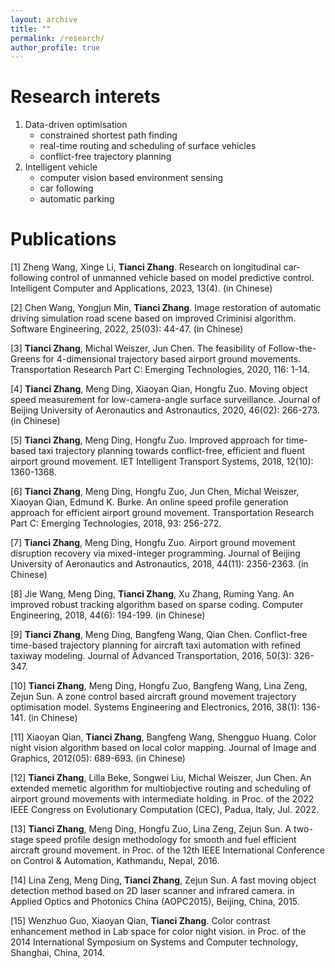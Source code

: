 ```yaml
---
layout: archive
title: ""
permalink: /research/
author_profile: true
---
```



# Research interets

1. Data-driven optimisation
   - constrained shortest path finding 
   - real-time routing and scheduling of surface vehicles
   - conflict-free trajectory planning 
2. Intelligent vehicle
   - computer vision based environment sensing
   - car following
   - automatic parking

# Publications

[1] Zheng Wang, Xinge Li, **Tianci Zhang**. Research on longitudinal car-following control of unmanned vehicle based on model predictive control. Intelligent Computer and Applications, 2023, 13(4). (in Chinese)

[2] Chen Wang, Yongjun Min, **Tianci Zhang**. Image restoration of automatic driving simulation road scene based on improved Criminisi algorithm. Software Engineering, 2022, 25(03): 44-47. (in Chinese)

[3] **Tianci Zhang**, Michal Weiszer, Jun Chen. The feasibility of Follow-the-Greens for 4-dimensional trajectory based airport ground movements. Transportation Research Part C: Emerging Technologies, 2020, 116: 1-14.

[4] **Tianci Zhang**, Meng Ding, Xiaoyan Qian, Hongfu Zuo. Moving object speed measurement for low-camera-angle surface surveillance. Journal of Beijing University of Aeronautics and Astronautics, 2020, 46(02): 266-273. (in Chinese)

[5] **Tianci Zhang**, Meng Ding, Hongfu Zuo. Improved approach for time-based taxi trajectory planning towards conflict-free, efficient and fluent airport ground movement. IET Intelligent Transport Systems, 2018, 12(10): 1360-1368. 

[6] **Tianci Zhang**, Meng Ding, Hongfu Zuo, Jun Chen, Michal Weiszer, Xiaoyan Qian, Edmund K. Burke. An online speed profile generation approach for efficient airport ground movement. Transportation Research Part C: Emerging Technologies, 2018, 93: 256-272. 

[7] **Tianci Zhang**, Meng Ding, Hongfu Zuo. Airport ground movement disruption recovery via mixed-integer programming. Journal of Beijing University of Aeronautics and Astronautics, 2018, 44(11): 2356-2363. (in Chinese)

[8] Jie Wang, Meng Ding, **Tianci Zhang**, Xu Zhang, Ruming Yang. An improved robust tracking algorithm based on sparse coding. Computer Engineering, 2018, 44(6): 194-199. (in Chinese)

[9] **Tianci Zhang**, Meng Ding, Bangfeng Wang, Qian Chen. Conflict-free time-based trajectory planning for aircraft taxi automation with refined taxiway modeling. Journal of Advanced Transportation, 2016, 50(3): 326-347.

[10] **Tianci Zhang**, Meng Ding, Hongfu Zuo, Bangfeng Wang, Lina Zeng, Zejun Sun. A zone control based aircraft ground movement trajectory optimisation model. Systems Engineering and Electronics, 2016, 38(1): 136-141. (in Chinese)

[11] Xiaoyan Qian, **Tianci Zhang**, Bangfeng Wang, Shengguo Huang. Color night vision algorithm based on local color mapping. Journal of Image and Graphics, 2012(05): 689-693. (in Chinese)

[12] **Tianci Zhang**, Lilla Beke, Songwei Liu, Michal Weiszer, Jun Chen. An extended memetic algorithm for multiobjective routing and scheduling of airport ground movements with intermediate holding. in Proc. of the 2022 IEEE Congress on Evolutionary Computation (CEC), Padua, Italy, Jul. 2022. 

[13] **Tianci Zhang**, Meng Ding, Hongfu Zuo, Lina Zeng, Zejun Sun. A two-stage speed profile design methodology for smooth and fuel efficient aircraft ground movement. in Proc. of the 12th IEEE International Conference on Control & Automation, Kathmandu, Nepal, 2016. 

[14] Lina Zeng, Meng Ding, **Tianci Zhang**, Zejun Sun. A fast moving object detection method based on 2D laser scanner and infrared camera. in Applied Optics and Photonics China (AOPC2015), Beijing, China, 2015.

[15] Wenzhuo Guo, Xiaoyan Qian, **Tianci Zhang**. Color contrast enhancement method in Lab space for color night vision. in Proc. of the 2014 International Symposium on Systems and Computer technology, Shanghai, China, 2014. 
